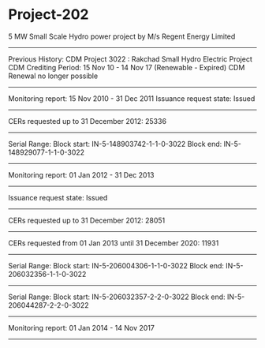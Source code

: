 # Project-202
5 MW Small Scale Hydro power project by M/s Regent Energy Limited
______________
Previous History:
CDM Project 3022 : Rakchad Small Hydro Electric Project
CDM Crediting Period: 15 Nov 10 - 14 Nov 17 (Renewable - Expired)
CDM Renewal no longer possible
______________
Monitoring report: 15 Nov 2010 - 31 Dec 2011 
Issuance request state: Issued
_________________
CERs requested up to 31 December 2012: 25336
______________
Serial Range: Block start: IN-5-148903742-1-1-0-3022      Block end: IN-5-148929077-1-1-0-3022
_________________________

Monitoring report: 01 Jan 2012 - 31 Dec 2013 
___________
Issuance request state: Issued
__________________
CERs requested up to 31 December 2012: 28051
_______________
CERs requested from 01 Jan 2013 until 31 December 2020: 11931
____________
Serial Range: Block start: IN-5-206004306-1-1-0-3022      Block end: IN-5-206032356-1-1-0-3022
_____________
Serial Range: Block start: IN-5-206032357-2-2-0-3022      Block end: IN-5-206044287-2-2-0-3022
______________________________

Monitoring report: 01 Jan 2014 - 14 Nov 2017 
____________________
